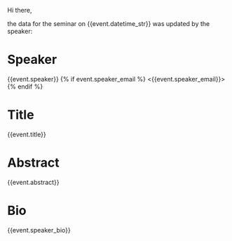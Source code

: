 Hi there,

the data for the seminar on {{event.datetime_str}} was updated by the speaker:

# Speaker #

{{event.speaker}} {% if event.speaker_email %} <{{event.speaker_email}}> {% endif %}

# Title #

{{event.title}}

# Abstract #

{{event.abstract}}

# Bio #

{{event.speaker_bio}}


